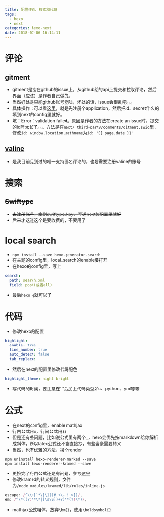 ```yaml
---
title: 配置评论、搜索和代码
tags:
  - hexo
  - next
categories: hexo-next
date: 2018-07-06 16:14:11
---
```


# 评论

## gitment

- gitment是挂在github的issue上，从github给的api上提交和拉取评论，然后界面（应该）是作者自己做的。
- 当然好处是只能github账号登陆，坏处的话，issue会很乱吧。。。
- 具体操作：可以看[这里](http://xichen.pub/2018/01/31/2018-01-31-gitment/)，就是先注册个application，然后把id、secret什么的填到next的config里就好。
- 坑：Error：validation failed。原因是作者的方法在create an issue时，提交的id号太长了。。。方法是在`next/_third-party/comments/gitment.swig`里，修改`id: window.location.pathname`为`id: '{{ page.date }}'`

## [valine](https://valine.js.org/)

- 是我目前见到过的唯一支持匿名评论的，也是需要注册valine的账号

# 搜索

## ~~Swiftype~~

- ~~去注册账号，拿到swiftype_key，写道next的配置里就好~~
- 后来才这道这个是要收费的，不要用了

# local search

- `npm install --save hexo-generator-search`
- 在主题的config里，local_search的enable要打开
- 在hexo的config里，写上

```yml
search:
  path: search.xml
  field: post(或者all)
```

- 最后`hexo g`就可以了

# 代码

- 修改hexo的配置

```yml
highlight:
  enable: true
  line_number: true
  auto_detect: false
  tab_replace:
```

- 然后在next的配置里修改代码配色

```yml
highlight_theme: night bright
```

- 写代码的时候，要注意在```后加上代码类型如c、python、yml等等

# 公式

- 在next的config里，enable mathjax
- 行内公式用`$`，行间公式用`$$`
- 但是还有些问题，比如说公式里有两个`_`，hexo会优先按markdown给你解析成斜体，所以latex公式还不能直接抄，有些富豪需要转义
- 当然，也有优雅的方法，换个render

```shell
npm uninstall hexo-renderer-marked --save
npm install hexo-renderer-kramed --save
```

- 更换完了行内公式还是有问题，参考[这里](https://www.jianshu.com/p/e8d433a2c5b7)
- 修改kramed的转义规则，文件为`/node_modules/kramed/lib/rules/inline.js`

```js
escape: /^\\([`*\[\]()# +\-.!_>])/,
em: /^\*((?:\*\*|[\s\S])+?)\*(?!\*)/,
```

- mathjax公式粗体，放弃`\bm{}`，使用`\boldsymbol{}`